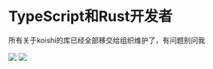 # TypeScript和Rust开发者
所有关于koishi的库已经全部移交给组织维护了，有问题别问我

<img   align="center" src="https://github-readme-stats.vercel.app/api?username=ACAlexChen&locale=cn&line_height=33&show_icons=true&hide=&theme=radical&rank_icon=default"/>
<img   align="center" src="https://github-readme-stats.vercel.app/api/top-langs/?username=ACAlexChen&locale=cn&line_height=33&theme=radical&langs_count=10"/>